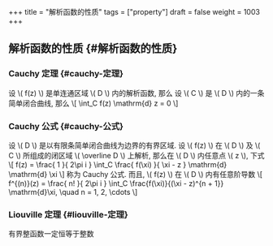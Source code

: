 +++
title = "解析函数的性质"
tags = ["property"]
draft = false
weight = 1003
+++

## 解析函数的性质 {#解析函数的性质}


### Cauchy 定理 {#cauchy-定理}

设 \\( f(z) \\) 是单连通区域 \\( D \\) 内的解析函数, 那么
设 \\( C \\) 是 \\( D \\) 内的一条简单闭合曲线, 那么
\\[
	\int\_C f(z) \mathrm{d} z = 0
    \\]


### Cauchy 公式 {#cauchy-公式}

设 \\( D \\) 是以有限条简单闭合曲线为边界的有界区域. 设 \\( f(z) \\) 在 \\( D \\) 及 \\( C \\) 所组成的闭区域 \\( \overline D \\) 上解析, 那么在 \\( D \\) 内任意点 \\( z \\), 下式
\\[
    f(z) = \frac{ 1 }{ 2\pi i } \int\_C \frac{ f(\xi) }{ \xi - z } \mathrm{d} \mathrm{d} \xi
    \\]
称为 Cauchy 公式. 而且, \\( f(z) \\) 在 \\( D \\) 内有任意阶导数
\\[
    f^{(n)}(z) = \frac{ n! }{ 2\pi i } \int\_C \frac{f(\xi)}{(\xi - z)^{n + 1}} \mathrm{d}\xi, \quad n = 1, 2, \cdots
    \\]


### Liouville 定理 {#liouville-定理}

有界整函数一定恒等于整数
